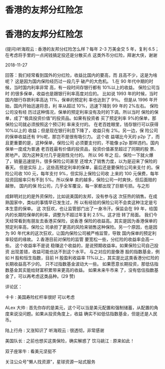 # 香港的友邦分红险怎

# 香港的友邦分红险怎

(提问)听海观云 : 香港的友邦分红险怎么样？每年 2-3 万美金交 5 年，复利 6.5；在考虑将手里的一点闲钱搞定投还是分散买点 这类外币分红险，拜谢大侠，谢谢

2018-11-27

回答：我们经常看到国外的分红险，收益比国内的要高，而 且高不少，这是为啥呢？ 这是因为国内保险经历过一段几乎 破产的大危机。 1.在 90 年代中期的时候，当时国内利率非常 高，有一段时间存银行都有 10%以上的收益。 保险公司当时 的很多保单，收益也是跟银行利率高度对应的。 比如说 1993 年的时候，当时国内银行存款利率高达 11%，保单的预定利 率也达到了 9％。 但是从 1996 年开始，国内开始迅速将息，利 率从超过 10%，迅速下降到 99 年的 2%左右。 保险公司没有经 历过这种情况，保单的预定利率没有及时的下调。所以当时 保险的保单，成了“极具投资价值”的投资品。如果有投资者 买了预定利率 9%的保单，那保险公司就必须按照这个预订利 率来支付的。 在老百姓眼里，钱存银行可以获得 10%以上的 收益；但是现在银行利息下降了，收益只有 2%。另一边，保 险公司的保单收益还有 9％呢，那岂不是很有吸引力。 这个收 益堪比今天的 p2p 了，而且更重要的是，这种保单，保险公司 必须要支付的，不能像 p2p 那样违约。国内保单一度成为普通 老百姓最有价值的投资品，投资价值甚至超过了同期的股 票、房地产。因为这种支付几乎是刚性兑付的。 所以 96 年之 后，保险一下就火爆了，销量迅速提升。很多保险公司甚至 还增大了销售力度，以为是迎来了保险的春天。 但是实际 上，这些高预定利率的保单，最后还是要保险公司来支付 的。保险公司收 100 元，每年支付 9%，但实际上保险公司收 上来的 100 元保费，每年投资回报率只有不到 5%。所以保单 卖的越多，保险公司一时爽快，但后面赔的越惨。 国内的保 险公司，几乎全军覆没，每一家都出现了巨额亏损。与之形

成鲜明对比的是外资保险，比如说美国的友邦，没有参与这 次狂热的销售。在成熟国家中，类似的事情早已发生过，所 以有经验的保险公司不会卖这种注定是亏本生意的保单。 这 次狂欢，也让监管部门出了一身冷汗。保监会在 99 年，给国 内的长期险保单的利率，调整为不超过年复利 2.5%。这才扭 转了局面。 我们今天经常看到有朋友去香港买保险，说香港 保险的收益高。其实是因为香港保单的预定利率高，保险公 司承担了更高的风险来销售这种保险。另一个原因，也是因 为 90 年代末的这次狂欢，让国内保险公司被严格监管，导致 国内保单的预定利率较低的缘故。 2.香港目前对保险的监管 要宽松一些，分红险的收益率会高一些。 这个收益率不是说 稳赚这个收益的，是说预期收益率。如果保险公司自己投资 出现差错，收益可能也达不到这个水平。 与之对应的是像港 股的指数基金，例如 H 股和恒生指数，目前 H 股盈利收益率 11%以上，其实是比这类香港分红险的长期收益高不少的。 只不过指数基金波动大一些。 如果愿意长期投资，那低估指 数基金其实能给财富积累带来更高的收益。 如果未来牛市来 了，没有低估指数基金了，可以再考虑这类品种。(29 赞)

评论区：

卡卡 : 美国寿险杠杆率很好 可以考虑

ALex 大帅 : 首先你存的是美元，这个可以当是美元配置和强制储蓄，从配置的角度来说没问题。如果从投资角度上，收益 确实不如低估指数基金，但是还是人民币。

陆上行舟 : 又涨知识了 听海观云 : 很透彻，非常感谢

美国队长 : 之前也想买这类保险，确实解惑了 饮马姚江 : 原来如此！

双子座笨牛 : 看美元坚挺不

关注公众号"懒人找资源"，星球资源一站式服务
